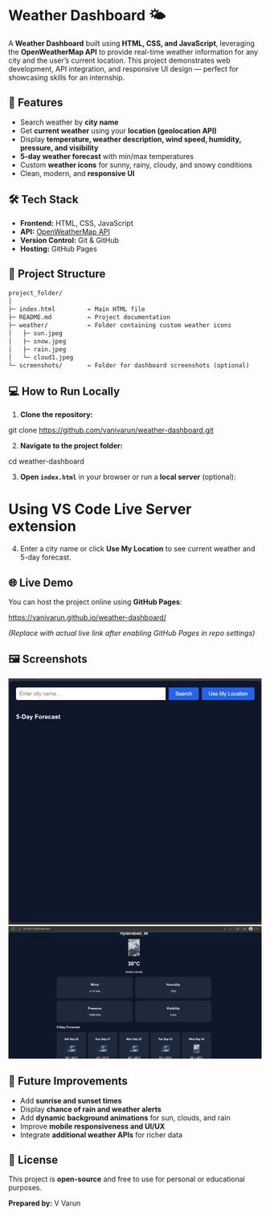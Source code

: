 

# Weather Dashboard 🌤️

A **Weather Dashboard** built using **HTML, CSS, and JavaScript**, leveraging the **OpenWeatherMap API** to provide real-time weather information for any city and the user’s current location. This project demonstrates web development, API integration, and responsive UI design — perfect for showcasing skills for an internship.

## 🚀 Features

- Search weather by **city name**  
- Get **current weather** using your **location (geolocation API)**  
- Display **temperature, weather description, wind speed, humidity, pressure, and visibility**  
- **5-day weather forecast** with min/max temperatures  
- Custom **weather icons** for sunny, rainy, cloudy, and snowy conditions  
- Clean, modern, and **responsive UI**  

## 🛠️ Tech Stack

- **Frontend:** HTML, CSS, JavaScript  
- **API:** [OpenWeatherMap API](https://openweathermap.org/api)  
- **Version Control:** Git & GitHub  
- **Hosting:** GitHub Pages  

## 📂 Project Structure

```text
project_folder/
│
├─ index.html         ← Main HTML file
├─ README.md          ← Project documentation
├─ weather/           ← Folder containing custom weather icons
│   ├─ sun.jpeg
│   ├─ snow.jpeg
│   ├─ rain.jpeg
│   └─ cloud1.jpeg
└─ screenshots/       ← Folder for dashboard screenshots (optional)
```
## 💻 How to Run Locally

1. **Clone the repository:**


git clone https://github.com/vanivarun/weather-dashboard.git

2. **Navigate to the project folder:**


cd weather-dashboard


3. **Open `index.html`** in your browser or run a **local server** (optional):


# Using VS Code Live Server extension


4. Enter a city name or click **Use My Location** to see current weather and 5-day forecast.


## 🌐 Live Demo

You can host the project online using **GitHub Pages**:


https://vanivarun.github.io/weather-dashboard/


*(Replace with actual live link after enabling GitHub Pages in repo settings)*

## 🖼️ Screenshots



![Current Weather](screenshots/current-weather.png)
![5-Day Forecast](screenshots/forecast.png)

## 🔮 Future Improvements

* Add **sunrise and sunset times**
* Display **chance of rain and weather alerts**
* Add **dynamic background animations** for sun, clouds, and rain
* Improve **mobile responsiveness and UI/UX**
* Integrate **additional weather APIs** for richer data



## 📄 License

This project is **open-source** and free to use for personal or educational purposes.



**Prepared by:** V Varun



